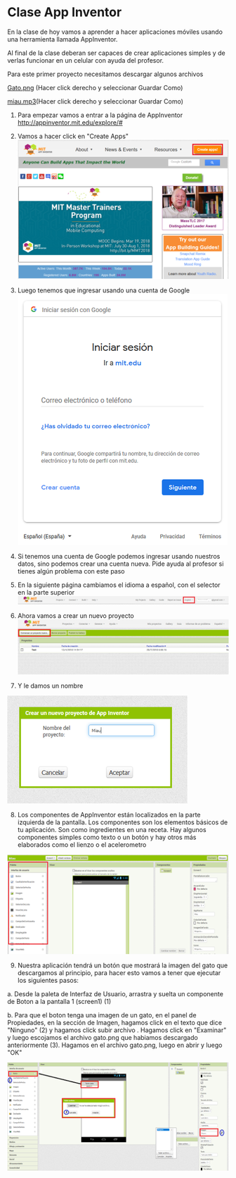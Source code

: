 # Clase App Inventor

En la clase de hoy vamos a aprender a hacer aplicaciones móviles usando una herramienta llamada AppInventor.

Al final de la clase deberan ser capaces de crear aplicaciones simples y de verlas funcionar en un celular con ayuda del profesor.

Para este primer proyecto necesitamos descargar algunos archivos

[Gato.png](https://github.com/suarezjulian/clase-app-inventor/raw/master/gato.png) (Hacer click derecho y seleccionar Guardar Como)

[miau.mp3](https://github.com/suarezjulian/clase-app-inventor/raw/master/miau.mp3)(Hacer click derecho y seleccionar Guardar Como)

1. Para empezar vamos a entrar a la página de AppInventor <a href="http://appinventor.mit.edu/explore/#" target="_blank">http://appinventor.mit.edu/explore/#</a>

2. Vamos a hacer click en "Create Apps" 
![Página AppInventor](AppInventorPage.PNG?raw=true)

3. Luego tenemos que ingresar usando una cuenta de Google
![Página AppInventor](CrearCuenta.PNG?raw=true)

4. Si tenemos una cuenta de Google podemos ingresar usando nuestros datos, sino podemos crear una cuenta nueva. Pide ayuda al profesor si tienes algún problema con este paso

5. En la siguiente página cambiamos el idioma a español, con el selector en la parte superior
![Página AppInventor](CambiarIdioma.PNG?raw=true)

6. Ahora vamos a crear un nuevo proyecto
![Página AppInventor](CrearProyecto.PNG?raw=True)

7. Y le damos un nombre

![Página AppInventor](NombreProyecto.PNG?raw=True)

8. Los componentes de AppInventor están localizados en la parte izquierda de la pantalla. Los componentes son los elementos básicos de tu aplicación. Son como ingredientes en una receta. Hay algunos componentes simples como texto o un botón y hay otros más elaborados como el lienzo o el acelerometro 

![Página AppInventor](Paleta.PNG?raw=True)

9. Nuestra aplicación tendrá un botón que mostrará la imagen del gato que descargamos al principio, para hacer esto vamos a tener que ejecutar los siguientes pasos:

  a. Desde la paleta de Interfaz de Usuario, arrastra y suelta un componente de Boton a la pantalla 1 (screen1) (1)
  
  b. Para que el boton tenga una imagen de un gato, en el panel de Propiedades, en la sección de Imagen, hagamos click en el texto que dice "Ninguno" (2) y hagamos click subir archivo . Hagamos click en "Examinar" y luego escojamos el archivo gato.png que habiamos descargado anteriormente (3). Hagamos en el archivo gato.png, luego en abrir y luego "OK"

![Página AppInventor](boton.PNG?raw=True)
  
